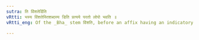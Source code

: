 ```yaml
---
sutra: ति विंशतेर्डिति
vRtti: भस्य विंशतेस्तिशब्दस्य डिति प्रत्यये परतो लोपो भवति ॥
vRtti_eng: Of the _Bha_ stem विंशति, before an affix having an indicatory ड, the ति is elided.

---
```

